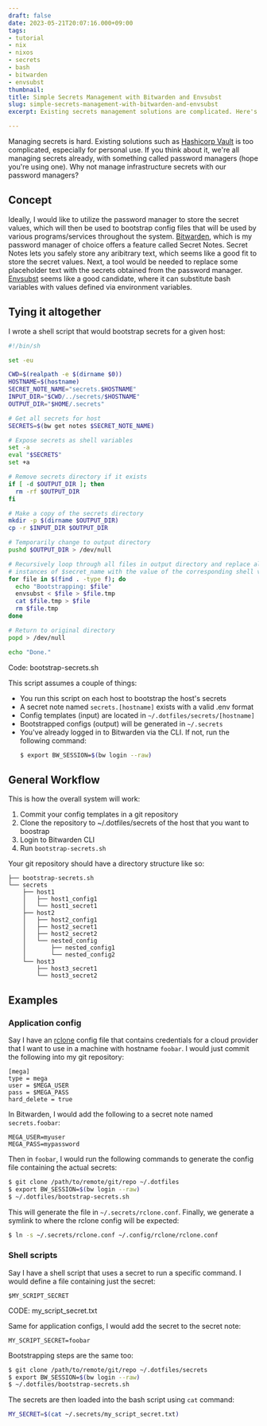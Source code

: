 ```yaml
---
draft: false
date: 2023-05-21T20:07:16.000+09:00
tags:
- tutorial
- nix
- nixos
- secrets
- bash
- bitwarden
- envsubst
thumbnail:
title: Simple Secrets Management with Bitwarden and Envsubst
slug: simple-secrets-management-with-bitwarden-and-envsubst
excerpt: Existing secrets management solutions are complicated. Here's a simple one.

---
```


Managing secrets is hard. Existing solutions such as [Hashicorp Vault](https://www.hashicorp.com/products/vault) is too complicated, especially for personal use. If you think about it, we're all managing secrets already, with something called password managers (hope you're using one). Why not manage infrastructure secrets with our password managers?

## Concept

Ideally, I would like to utilize the password manager to store the secret values, which will then be used to bootstrap config files that will be used by various programs/services throughout the system. [Bitwarden](https://bitwarden.com/), which is my password manager of choice offers a feature called Secret Notes. Secret Notes lets you safely store any aribitrary text, which seems like a good fit to store the secret values. Next, a tool would be needed to replace some placeholder text with the secrets obtained from the password manager. [Envsubst](https://linuxhandbook.com/envsubst-command/) seems like a good candidate, where it can substitute bash variables with values defined via environment variables.

## Tying it altogether

I wrote a shell script that would bootstrap secrets for a given host:

```sh
#!/bin/sh

set -eu

CWD=$(realpath -e $(dirname $0))
HOSTNAME=$(hostname)
SECRET_NOTE_NAME="secrets.$HOSTNAME"
INPUT_DIR="$CWD/../secrets/$HOSTNAME"
OUTPUT_DIR="$HOME/.secrets"

# Get all secrets for host
SECRETS=$(bw get notes $SECRET_NOTE_NAME)

# Expose secrets as shell variables
set -a
eval "$SECRETS"
set +a

# Remove secrets directory if it exists
if [ -d $OUTPUT_DIR ]; then
  rm -rf $OUTPUT_DIR
fi

# Make a copy of the secrets directory
mkdir -p $(dirname $OUTPUT_DIR)
cp -r $INPUT_DIR $OUTPUT_DIR

# Temporarily change to output directory
pushd $OUTPUT_DIR > /dev/null

# Recursively loop through all files in output directory and replace all
# instances of $secret_name with the value of the corresponding shell variable
for file in $(find . -type f); do
  echo "Bootstrapping: $file"
  envsubst < $file > $file.tmp
  cat $file.tmp > $file
  rm $file.tmp
done

# Return to original directory
popd > /dev/null

echo "Done."
```
Code: bootstrap-secrets.sh

This script assumes a couple of things:

- You run this script on each host to bootstrap the host's secrets
- A secret note named `secrets.[hostname]` exists with a valid .env format
- Config templates (input) are located in `~/.dotfiles/secrets/[hostname]`
- Bootstrapped configs (output) will be generated in `~/.secrets`
- You've already logged in to Bitwarden via the CLI. If not, run the following command:
  ```bash
  $ export BW_SESSION=$(bw login --raw)
  ```

## General Workflow

This is how the overall system will work:

1. Commit your config templates in a git repository
2. Clone the repository to ~/.dotfiles/secrets of the host that you want to boostrap
3. Login to Bitwarden CLI
4. Run `bootstrap-secrets.sh`

Your git repository should have a directory structure like so:

```
├── bootstrap-secrets.sh
└── secrets
    ├── host1
    │   ├── host1_config1
    │   └── host1_secret1
    ├── host2
    │   ├── host2_config1
    │   ├── host2_secret1
    │   ├── host2_secret2
    │   └── nested_config
    │       ├── nested_config1
    │       └── nested_config2
    └── host3
        ├── host3_secret1
        └── host3_secret2
```

## Examples

### Application config

Say I have an [rclone](https://rclone.org/) config file that contains credentials for a cloud provider that I want to use in a machine with hostname `foobar`. I would just commit the following into my git repository:

```
[mega]
type = mega
user = $MEGA_USER
pass = $MEGA_PASS
hard_delete = true
```

In Bitwarden, I would add the following to a secret note named `secrets.foobar`:

```
MEGA_USER=myuser
MEGA_PASS=mypassword
```

Then in `foobar`, I would run the following commands to generate the config file containing the actual secrets:

```bash
$ git clone /path/to/remote/git/repo ~/.dotfiles
$ export BW_SESSION=$(bw login --raw)
$ ~/.dotfiles/bootstrap-secrets.sh
```

This will generate the file in `~/.secrets/rclone.conf`. Finally, we generate a symlink to where the rclone config will be expected:

```bash
$ ln -s ~/.secrets/rclone.conf ~/.config/rclone/rclone.conf
```

### Shell scripts

Say I have a shell script that uses a secret to run a specific command. I would define a file containing just the secret:

```
$MY_SCRIPT_SECRET
```
CODE: my_script_secret.txt

Same for application configs, I would add the secret to the secret note:

```
MY_SCRIPT_SECRET=foobar
```

Bootstrapping steps are the same too:

```bash
$ git clone /path/to/remote/git/repo ~/.dotfiles/secrets
$ export BW_SESSION=$(bw login --raw)
$ ~/.dotfiles/bootstrap-secrets.sh
```

The secrets are then loaded into the bash script using `cat` command:

```bash
MY_SECRET=$(cat ~/.secrets/my_script_secret.txt)
```
